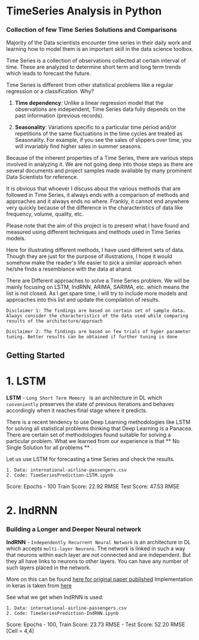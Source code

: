 # TimeSeries Analysis in Python
### Collection of few Time Series Solutions and Comparisons

Majority of the Data scientists encounter time series in their daily work and learning how to model them is an important skill in the data science toolbox.

Time Series is a collection of observations collected at certain interval of time. These are analyzed to determine short term and long term trends which leads to forecast the future. 

Time Series is different from other statistical problems like a regular regression or a classification. Why?

1. **Time dependency**: Unlike a linear regression model that the observations are independent, Time Series data fully depends on the past information (previous records).

2. **Seasonality**: Variations specific to a particular time period and/or repetitions of the same fluctuations in the time cycles are treated as Seasonality. For example, if you see the sales of slippers over time, you will invariably find higher sales in summer seasons.

Because of the inherent properties of a Time Series, there are various steps involved in analyzing it. We are not going deep into those steps as there are several documents and project samples made available by many prominent Data Scientists for reference. 

It is obvious that whoever I discuss about the various methods that are followed in Time Series, it always ends with a comparison of methods and approaches and it always ends no where. Frankly, it cannot end anywhere very quickly because of the difference in the characteristics of data like frequency, volume, quality, etc.  

Please note that the aim of this project is to present what I have found and measured using different techniques and methods used in Time Series models. 

Here for illustrating different methods, I have used different sets of data. Though they are just for the purpose of illustrations, I hope it would somehow make the reader's life easier to pick a similar approach when he/she finds a resemblance with the data at ahand. 

There are Different approaches to solve a Time Series problem. We will be mainly focusing on LSTM, IndRNN, ARIMA, SARIMA, etc. which means the list is not closed. As I get spare time, I will try to include more models and approaches into this list and update the compilation of results. 


`Disclaimer 1: The findings are based on certain set of sample data. Always consider the characteristics of the data used while comparing results of the architecture/approach`

`Disclaimer 2: The findings are based on few trials of hyper parameter tuning. Better results can be obtained if further tuning is done`

## Getting Started

# 1. LSTM

**LSTM** - `Long Short Term Memory `  is an architecture in DL which `conveniently` preserves the state of previous iterations and behaves accordingly when it reaches final stage where it predicts. 

There is a recent tendency to use Deep Learning methodologies like LSTM for solving all statistical problems thinking that Deep Learning is a Panacea. There are certain set of methodologies found suitable for solving a particular problem. What we learned from our experience is that ** No Single Solution for all problems ** .

Let us use LSTM for forecasting a time Series and check the results. 
```
1. Data: international-airline-passengers.csv
2. Code: TimeSeriesPrediction-LSTM.ipynb
```
Score: Epochs - 100  Train Score: 22.92 RMSE  Test Score: 47.53 RMSE

# 2. IndRNN

### Building a Longer and Deeper Neural network

**IndRNN** - `Independently Recurrent Neural Network`  is an architecture in DL which accepts `multi-layer Neurons`.
The network is linked in such a way that neurons within each layer are not connected and are independent. But they all have links to neurons to other layers. You can have any number of such layers placed in the network.

More on this can be found [here for original paper published](https://arxiv.org/abs/1803.04831)
Implementation in keras is taken from [here](https://github.com/titu1994/Keras-IndRNN) 

See what we get when IndRNN is used:
```
1. Data: international-airline-passengers.csv
2. Code: TimeSeriesPrediction-IndRNN.ipynb
```
Score: Epochs - 100, Train Score: 23.73 RMSE - Test Score: 52.20 RMSE [Cell = 4,4]








